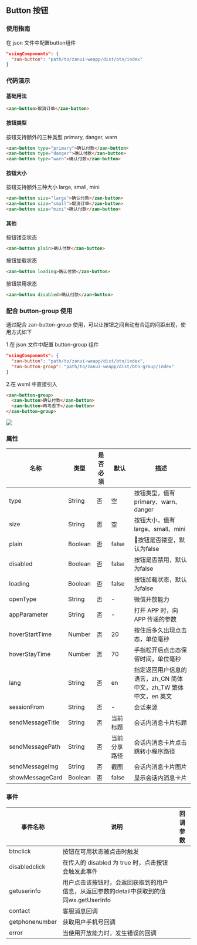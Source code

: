 ## Button 按钮

### 使用指南
在 json 文件中配置button组件
```json
"usingComponents": {
  "zan-button": "path/to/zanui-weapp/dist/btn/index"
}
```

### 代码演示

#### 基础用法
```html
<zan-button>取消订单</zan-button>
```

#### 按钮类型
按钮支持额外的三种类型 primary, danger, warn
```html
<zan-button type="primary">确认付款</zan-button>
<zan-button type="danger">确认付款</zan-button>
<zan-button type="warn">确认付款</zan-button>
```

#### 按钮大小
按钮支持额外三种大小 large, small, mini
```html
<zan-button size="large">确认付款</zan-button>
<zan-button size="small">取消订单</zan-button>
<zan-button size="mini">确认付款</zan-button>
```

#### 其他
按钮镂空状态
```html
<zan-button plain>确认付款</zan-button>
```

按钮加载状态
```html
<zan-button loading>确认付款</zan-button>
```

按钮禁用状态
```html
<zan-button disabled>确认付款</zan-button>
```

### 配合 button-group 使用
通过配合 zan-button-group 使用，可以让按钮之间自动有合适的间距出现，使用方式如下

1.在 json 文件中配置 button-group 组件
```json
"usingComponents": {
  "zan-button": "path/to/zanui-weapp/dist/btn/index",
  "zan-button-group": "path/to/zanui-weapp/dist/btn-group/index"
}
```
2.在 wxml 中直接引入
```html
<zan-button-group>
  <zan-button>确认付款</zan-button>
  <zan-button>再考虑下</zan-button>
</zan-button-group>
```

![](https://img.yzcdn.cn/public_files/2017/02/08/1b1e39ed3dc6b63519a68ba1e2650cfc.png)

### 属性

| 名称     | 类型    | 是否必须  | 默认  | 描述   |
|---------|---------|----------|------|-------|
| type    | String  | 否       | 空 | 按钮类型，值有primary、warn、danger |
| size    | String  | 否       | 空 | 按钮大小，值有large、small、mini |
| plain   | Boolean | 否       | false | 按钮是否镂空，默认为false |
| disabled | Boolean | 否      | false | 按钮是否禁用，默认为false |
| loading | Boolean | 否       | false | 按钮加载状态，默认为false |
| openType | String | 否       | - | 微信开放能力 |
| appParameter | String | 否   | - | 打开 APP 时，向 APP 传递的参数 |
| hoverStartTime | Number | 否   | 20 | 按住后多久出现点击态，单位毫秒	 |
| hoverStayTime | Number | 否   | 70 | 手指松开后点击态保留时间，单位毫秒	 |
| lang | String | 否   | en | 指定返回用户信息的语言，zh_CN 简体中文，zh_TW 繁体中文，en 英文 |
| sessionFrom | String | 否   | - | 会话来源 |
| sendMessageTitle | String | 否   | 当前标题 | 会话内消息卡片标题 |
| sendMessagePath | String | 否   | 当前分享路径 | 会话内消息卡片点击跳转小程序路径	 |
| sendMessageImg | String | 否   | 截图 | 会话内消息卡片图片 |
| showMessageCard | Boolean | 否   | false | 显示会话内消息卡片 |

### 事件
| 事件名称       | 说明      | 回调参数       |
|-----------|-----------|-----------|
|  btnclick  | 按钮在可用状态被点击时触发 | |
|  disabledclick  | 在传入的 disabled 为 true 时，点击按钮会触发此事件 | |
|  getuserinfo  | 用户点击该按钮时，会返回获取到的用户信息，从返回参数的detail中获取到的值同wx.getUserInfo | |
|  contact  | 客服消息回调 | |
|  getphonenumber  | 获取用户手机号回调 | |
|  error  | 当使用开放能力时，发生错误的回调 | |
